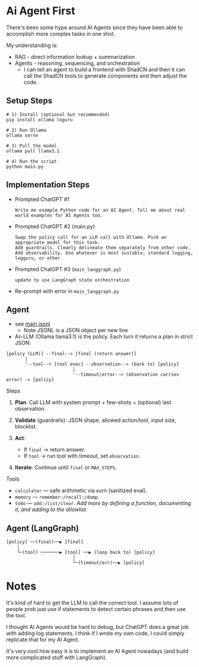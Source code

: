 # Ai Agent First
There's been some hype around AI Agents since they have been able to accomplish more complex tasks in one shot.

My understanding is:
- RAG - direct information lookup + summarization
- Agents - reasoning, sequencing, and orchestration
  - I can tell an agent to build a frontend with ShadCN and then it can call the ShadCN tools to generate components and then adjust the code.

## Setup Steps
```
# 1) Install (optional but recommended)
pip install ollama loguru

# 2) Run Ollama
ollama serve

# 3) Pull the model
ollama pull llama3.1

# 4) Run the script
python main.py

```

## Implementation Steps
- Prompted ChatGPT #1
  ```
  Write me example Python code for an AI Agent. Tell me about real world examples for AI Agents too.
  ```
- Prompted ChatGPT #2 (main.py)
  ```
  Swap the policy call for an LLM call with Ollama. Pick an appropriate model for this task.
  Add guardrails. Cleanly delineate them separately from other code.
  Add observability. Use whatever is most suitable, standard logging, logguru, or other
  ```
- Prompted ChatGPT #3 (`main_langgraph.py`)
  ```
  update to use LangGraph state orchestration
  ```
- Re-prompt with error in `main_langgraph.py`

## Agent
- see [main.jsonl](main.jsonl)
  - Note JSONL is a JSON object per new line
- An LLM (Ollama llama3.1) is the policy. Each turn it returns a plan in strict JSON:

```
[policy (LLM)] --final--> [final (return answer)]
       |
       '--tool--> [tool exec] --observation--> (back to) [policy]
                         |
                         '--timeout/error--> (observation carries error) -> [policy]
```

Steps
1. **Plan**: Call LLM with system prompt + few-shots + (optional) last observation.
2. **Validate** (guardrails): JSON shape, allowed action/tool, input size, blocklist.
3. **Act**:

   * If `final` → return answer.
   * If `tool` → run tool with timeout, set `observation`.
4. **Iterate**: Continue until `final` or `MAX_STEPS`.

Tools
* `calculator` — safe arithmetic via `math` (sanitized eval).
* `memory` — `remember:/recall:/dump`.
* `todo` — `add:/list/clear`.
  *Add more by defining a function, documenting it, and adding to the allowlist.*

## Agent (LangGraph)
```
[policy] ──(final)──▶ [final]
    │
    └─(tool) ───────▶ [tool] ──▶ (loop back to) [policy]
                         │
                         └─(timeout/err)──▶ [policy]
```

# Notes
It's kind of hard to get the LLM to call the correct tool. I assume lots of people prob just use if statements to detect certain phrases and then use the tool.

I thought AI Agents would be hard to debug, but ChatGPT does a great job with adding log statements. I think if I wrote my own code, I could simply replicate that for my AI Agent.

It's very cool how easy it is to implement an AI Agent nowadays (and build more complicated stuff with LangGraph).
